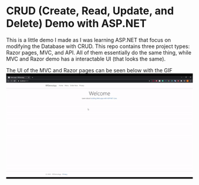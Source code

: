 # CRUD (Create, Read, Update, and Delete) Demo with ASP.NET

This is a little demo I made as I was learning ASP.NET that focus on modifying the Database with CRUD.
This repo contains three project types: Razor pages, MVC, and API. All of them essentially do the same thing,
while MVC and Razor demo has a interactable UI (that looks the same).

The UI of the MVC and Razor pages can be seen below with the GIF
![MVC/Razor Pages](https://github.com/tamnguyen98/First-ASP.NET-project/blob/master/GIF%20demos/Razor%20page.gif?raw=true)
